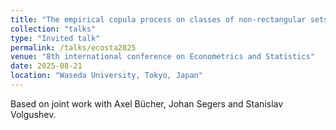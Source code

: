 ```yaml
---
title: "The empirical copula process on classes of non-rectangular sets"
collection: "talks"
type: "Invited talk"
permalink: /talks/ecosta2025
venue: "8th international conference on Econometrics and Statistics"
date: 2025-08-21
location: "Waseda University, Tokyo, Japan"
---
```


Based on joint work with Axel Bücher, Johan Segers and Stanislav Volgushev.
<!---
See the [slides](https://mic-lalancette.github.io/files/slides_EVA21.pdf).
-->

